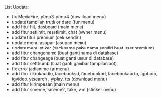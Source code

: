 List Update:

- fix MediaFire, ytmp3, ytmp4 (download menu)
- update tampilan truth or dare (fun menu)
- add fitur hit, dasboard (main menu)
- add fitur setlimit, resetlimit, chat (owner menu)
- update fitur premium (cek sendiri)
- update menu asupan (asupan menu)
- update menu stiker (packname pake nama sendiri buat user premium)
- add fitur changename (buat ganti nama di database)
- add fitur changeage (buat ganti umur di database)
- add fitur setthumb (buat ganti gambar tampilan bot)
- fix error jadianime (ai menu)
- add fitur tiktokaudio, facebooksd, facebookhd, facebookaudio, igphoto, igvideo, ytsearch , ytplay, tts (download menu)
- add fitur kirimpesan (main menu)
- add fitur smeme, smeme2, take, wm (sticker menu)